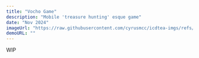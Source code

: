 ```yaml
---
title: "Vocho Game"
description: "Mobile 'treasure hunting' esque game"
date: "Nov 2024"
imageUrl: "https://raw.githubusercontent.com/cyrusmcc/icdtea-imgs/refs/heads/main/cyrusmcc/projects/banners/vochogame.png"
demoURL: ""
---
```


WIP